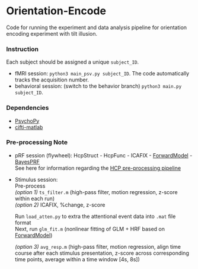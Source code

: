 # Orientation-Encode
Code for running the experiment and data analysis pipeline for orientation encoding experiment with tilt illusion.

### Instruction
Each subject should be assigned a unique `subject_ID`.
- fMRI session: `python3 main_psv.py subject_ID`.
The code automatically tracks the acquisition number.
- behavioral session: (switch to the behavior branch)
`python3 main.py subject_ID`.

### Dependencies
- [PsychoPy](https://www.psychopy.org/)
- [cifti-matlab](https://github.com/Washington-University/cifti-matlab)

### Pre-processing Note
- pRF session (flywheel): HcpStruct - HcpFunc - ICAFIX - [ForwardModel](https://github.com/gkaguirrelab/forwardModel) - [BayesPRF](https://elifesciences.org/articles/40224)  
See here for information regarding the [HCP pre-processing pipeline](https://github.com/Washington-University/HCPpipelines)
- Stimulus session:  
Pre-process  
*(option 1)* `ts_filter.m` (high-pass filter, motion regression, z-score within each run)  
*(option 2)* ICAFIX, %change, z-score  

  Run `load_atten.py` to extra the attentional event data into `.mat` file format  
  Next, run `glm_fit.m` (nonlinear fitting of GLM + HRF based on [ForwardModel](https://github.com/gkaguirrelab/forwardModel))    
  
  *(option 3)* `avg_resp.m` (high-pass filter, motion regression, align time course after each stimulus presentation, z-score across corresponding time points, average within a time window [4s, 8s])  
